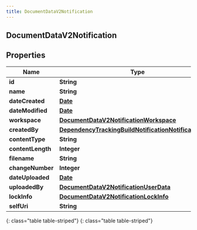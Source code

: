 ```yaml
---
title: DocumentDataV2Notification
---
```

## DocumentDataV2Notification


## Properties

| Name | Type | Description | Notes |
| ------------ | ------------- | ------------- | ------------- |
| **id** | **String** |  |  [optional] |
| **name** | **String** |  |  [optional] |
| **dateCreated** | [**Date**](Date.html) |  |  [optional] |
| **dateModified** | [**Date**](Date.html) |  |  [optional] |
| **workspace** | [**DocumentDataV2NotificationWorkspace**](DocumentDataV2NotificationWorkspace.html) |  |  [optional] |
| **createdBy** | [**DependencyTrackingBuildNotificationNotificationUser**](DependencyTrackingBuildNotificationNotificationUser.html) |  |  [optional] |
| **contentType** | **String** |  |  [optional] |
| **contentLength** | **Integer** |  |  [optional] |
| **filename** | **String** |  |  [optional] |
| **changeNumber** | **Integer** |  |  [optional] |
| **dateUploaded** | [**Date**](Date.html) |  |  [optional] |
| **uploadedBy** | [**DocumentDataV2NotificationUserData**](DocumentDataV2NotificationUserData.html) |  |  [optional] |
| **lockInfo** | [**DocumentDataV2NotificationLockInfo**](DocumentDataV2NotificationLockInfo.html) |  |  [optional] |
| **selfUri** | **String** |  |  [optional] |
{: class="table table-striped"}
{: class="table table-striped"}


